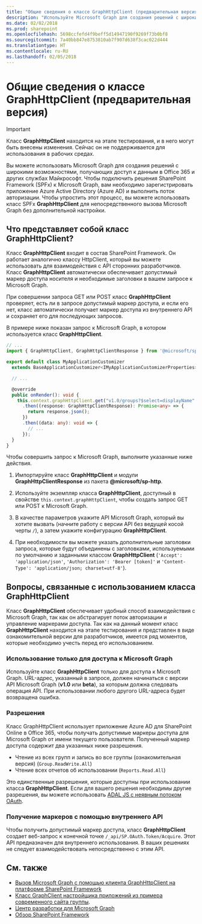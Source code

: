 ```yaml
---
title: "Общие сведения о классе GraphHttpClient (предварительная версия)\n"
description: "Используйте Microsoft Graph для создания решений с широкими возможностями, получающих доступ к данным в Office 365 и других службах Майкрософт."
ms.date: 02/02/2018
ms.prod: sharepoint
ms.openlocfilehash: 5698ccfefd4f9beff5d14947190f9269f73b0bf8
ms.sourcegitcommit: 7a40bb847e8753810ab7f907d638f3cac022d444
ms.translationtype: HT
ms.contentlocale: ru-RU
ms.lasthandoff: 02/05/2018
---
```

# <a name="overview-of-the-graphhttpclient-class-preview"></a>Общие сведения о классе GraphHttpClient (предварительная версия)


> [!IMPORTANT]
> Класс **GraphHttpClient** находится на этапе тестирования, и в него могут быть внесены изменения. Сейчас он не поддерживается для использования в рабочих средах.

Вы можете использовать Microsoft Graph для создания решений с широкими возможностями, получающих доступ к данным в Office 365 и других службах Майкрософт. Чтобы подключить решения SharePoint Framework (SPFx) к Microsoft Graph, вам необходимо зарегистрировать приложение Azure Active Directory (Azure AD) и выполнить поток авторизации. Чтобы упростить этот процесс, вы можете использовать класс SPFx **GraphHttpClient** для непосредственного вызова Microsoft Graph без дополнительной настройки.

## <a name="what-is-the-graphhttpclient-class"></a>Что представляет собой класс GraphHttpClient?

Класс **GraphHttpClient** входит в состав SharePoint Framework. Он работает аналогично классу HttpClient, который вы можете использовать для взаимодействия с API сторонних разработчиков. Класс **GraphHttpClient** автоматически обеспечивает допустимый маркер доступа носителя и необходимые заголовки в вашем запросе к Microsoft Graph. 

При совершении запроса GET или POST класс **GraphHttpClient** проверяет, есть ли в запросе допустимый маркер доступа, и если его нет, класс автоматически получает маркер доступа из внутреннего API и сохраняет его для последующих запросов.

В примере ниже показан запрос к Microsoft Graph, в котором используется класс **GraphHttpClient**.

```typescript
// ...
import { GraphHttpClient, GraphHttpClientResponse } from '@microsoft/sp-http';

export default class MyApplicationCustomizer
  extends BaseApplicationCustomizer<IMyApplicationCustomizerProperties> {

  // ...

  @override
  public onRender(): void {
    this.context.graphHttpClient.get("v1.0/groups?$select=displayName", GraphHttpClient.configurations.v1)
      .then((response: GraphHttpClientResponse): Promise<any> => {
        return response.json();
      })
      .then((data: any): void => {
        // ...
      });
  }
}
```

Чтобы совершить запрос к Microsoft Graph, выполните указанные ниже действия.

1. Импортируйте класс **GraphHttpClient** и модули **GraphHttpClientResponse** из пакета **@microsoft/sp-http**.

2. Используйте экземпляр класса **GraphHttpClient**, доступный в свойстве `this.context.graphHttpClient`, чтобы создать запрос GET или POST к Microsoft Graph.

3. В качестве параметров укажите API Microsoft Graph, который вы хотите вызвать (начните работу с версии API без ведущей косой черты `/`), а затем укажите конфигурацию **GraphHttpClient**.

4. При необходимости вы можете указать дополнительные заголовки запроса, которые будут объединены с заголовками, используемыми по умолчанию и заданными классом **GraphHttpClient** (`'Accept': 'application/json'`, `'Authorization': 'Bearer [token]'` и `'Content-Type': 'application/json; charset=utf-8'`).

## <a name="considerations-for-using-the-graphhttpclient-class"></a>Вопросы, связанные с использованием класса **GraphHttpClient**

Класс **GraphHttpClient** обеспечивает удобный способ взаимодействия с Microsoft Graph, так как он абстрагирует поток авторизации и управление маркерами доступа. Так как на данный момент класс **GraphHttpClient** находится на этапе тестирования и представлен в виде ознакомительной версии для разработчиков, имеется ряд моментов, которые необходимо учесть перед его использованием.

### <a name="use-for-microsoft-graph-access-only"></a>Использование только для доступа к Microsoft Graph

Используйте класс **GraphHttpClient** только для доступа к Microsoft Graph. URL-адрес, указанный в запросе, должен начинаться с версии API Microsoft Graph (**v1.0** или **beta**), за которым должна следовать операция API. При использовании любого другого URL-адреса будет возвращена ошибка.

### <a name="permissions"></a>Разрешения

Класс GraphHttpClient использует приложение Azure AD для SharePoint Online в Office 365, чтобы получать допустимые маркеры доступа для Microsoft Graph от имени текущего пользователя. Полученный маркер доступа содержит два указанных ниже разрешения.

- Чтение из всех групп и запись во все группы (ознакомительная версия) (`Group.ReadWrite.All`)
- Чтение всех отчетов об использовании (`Reports.Read.All`)

Это единственные разрешения, которые доступны при использовании класса **GraphHttpClient**. Если для вашего решения необходимы другие разрешения, вы можете использовать [ADAL JS с неявным потоком OAuth](web-parts/guidance/call-microsoft-graph-from-your-web-part.md).

### <a name="tokens-are-retrieved-using-an-internal-api"></a>Получение маркеров с помощью внутреннего API

Чтобы получить допустимый маркер доступа, класс **GraphHttpClient** создает веб-запрос к конечной точке `/_api/SP.OAuth.Token/Acquire`. Этот API предназначен для внутреннего использования. В ваших решениях не следует взаимодействовать непосредственно с этим API.

## <a name="see-also"></a>См. также

- [Вызов Microsoft Graph с помощью клиента GraphHttpClient на платформе SharePoint Framework](call-microsoft-graph-using-graphhttpclient.md)
- [Класс GraphClient настройщика приложений из примера современного сайта группы](https://github.com/SharePoint/sp-dev-fx-extensions/tree/master/samples/js-application-graph-client).
- [Центр разработки для Microsoft Graph](https://developer.microsoft.com/ru-RU/graph/)
- [Обзор SharePoint Framework](sharepoint-framework-overview.md)

